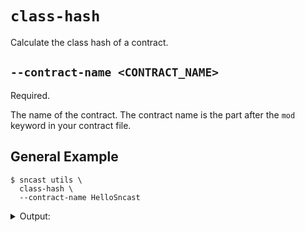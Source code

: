 # `class-hash`
Calculate the class hash of a contract.

## `--contract-name <CONTRACT_NAME>`
Required.

The name of the contract. The contract name is the part after the `mod` keyword in your contract file.

## General Example

```shell
$ sncast utils \
  class-hash \
  --contract-name HelloSncast
```

<details>
<summary>Output:</summary>

```shell
Class Hash: 0x0[..]
```
</details>
<br>